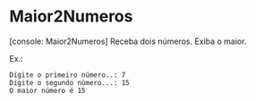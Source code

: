 # Maior2Numeros
[console: Maior2Numeros] Receba dois números. Exiba o maior.

Ex.:
```
Digite o primeiro número..: 7
Digite o segundo número...: 15
O maior número é 15
```
